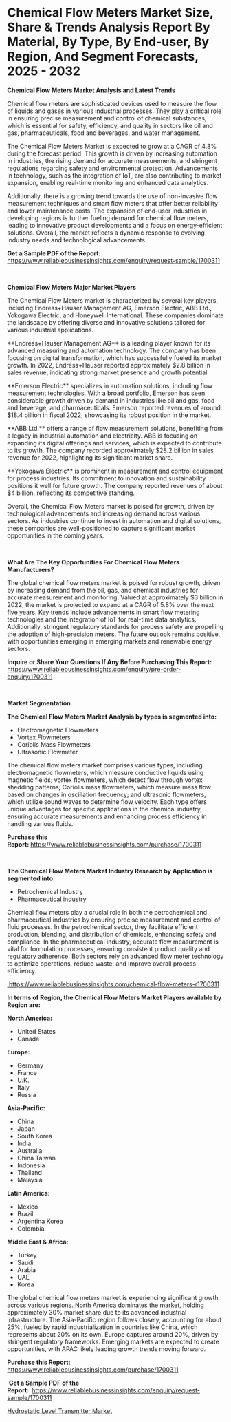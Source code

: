 <p><h1>Chemical Flow Meters Market Size, Share & Trends Analysis Report By Material, By Type, By End-user, By Region, And Segment Forecasts, 2025 - 2032</h1></p><p><strong>Chemical Flow Meters Market Analysis and Latest Trends</strong></p>
<p><p>Chemical flow meters are sophisticated devices used to measure the flow of liquids and gases in various industrial processes. They play a critical role in ensuring precise measurement and control of chemical substances, which is essential for safety, efficiency, and quality in sectors like oil and gas, pharmaceuticals, food and beverages, and water management. </p><p>The Chemical Flow Meters Market is expected to grow at a CAGR of 4.3% during the forecast period. This growth is driven by increasing automation in industries, the rising demand for accurate measurements, and stringent regulations regarding safety and environmental protection. Advancements in technology, such as the integration of IoT, are also contributing to market expansion, enabling real-time monitoring and enhanced data analytics. </p><p>Additionally, there is a growing trend towards the use of non-invasive flow measurement techniques and smart flow meters that offer better reliability and lower maintenance costs. The expansion of end-user industries in developing regions is further fueling demand for chemical flow meters, leading to innovative product developments and a focus on energy-efficient solutions. Overall, the market reflects a dynamic response to evolving industry needs and technological advancements.</p></p>
<p><strong>Get a Sample PDF of the Report:&nbsp;</strong> <a href="https://www.reliablebusinessinsights.com/enquiry/request-sample/1700311?utm_campaign=1113&utm_medium=2&utm_source=Github&utm_content=ia&utm_term=09012025&utm_id=chemical-flow-meters">https://www.reliablebusinessinsights.com/enquiry/request-sample/1700311</a></p>
<p>&nbsp;</p>
<p><strong>Chemical Flow Meters Major Market Players</strong></p>
<p><p>The Chemical Flow Meters market is characterized by several key players, including Endress+Hauser Management AG, Emerson Electric, ABB Ltd., Yokogawa Electric, and Honeywell International. These companies dominate the landscape by offering diverse and innovative solutions tailored for various industrial applications.</p><p>**Endress+Hauser Management AG** is a leading player known for its advanced measuring and automation technology. The company has been focusing on digital transformation, which has successfully fueled its market growth. In 2022, Endress+Hauser reported approximately $2.8 billion in sales revenue, indicating strong market presence and growth potential.</p><p>**Emerson Electric** specializes in automation solutions, including flow measurement technologies. With a broad portfolio, Emerson has seen considerable growth driven by demand in industries like oil and gas, food and beverage, and pharmaceuticals. Emerson reported revenues of around $18.4 billion in fiscal 2022, showcasing its robust position in the market.</p><p>**ABB Ltd.** offers a range of flow measurement solutions, benefiting from a legacy in industrial automation and electricity. ABB is focusing on expanding its digital offerings and services, which is expected to contribute to its growth. The company recorded approximately $28.2 billion in sales revenue for 2022, highlighting its significant market share.</p><p>**Yokogawa Electric** is prominent in measurement and control equipment for process industries. Its commitment to innovation and sustainability positions it well for future growth. The company reported revenues of about $4 billion, reflecting its competitive standing.</p><p>Overall, the Chemical Flow Meters market is poised for growth, driven by technological advancements and increasing demand across various sectors. As industries continue to invest in automation and digital solutions, these companies are well-positioned to capture significant market opportunities in the coming years.</p></p>
<p>&nbsp;</p>
<p><strong>What Are The Key Opportunities For Chemical Flow Meters Manufacturers?</strong></p>
<p><p>The global chemical flow meters market is poised for robust growth, driven by increasing demand from the oil, gas, and chemical industries for accurate measurement and monitoring. Valued at approximately $3 billion in 2022, the market is projected to expand at a CAGR of 5.8% over the next five years. Key trends include advancements in smart flow metering technologies and the integration of IoT for real-time data analytics. Additionally, stringent regulatory standards for process safety are propelling the adoption of high-precision meters. The future outlook remains positive, with opportunities emerging in emerging markets and renewable energy sectors.</p></p>
<p><strong>Inquire or Share Your Questions If Any Before Purchasing This Report:</strong> <a href="https://www.reliablebusinessinsights.com/enquiry/pre-order-enquiry/1700311?utm_campaign=1113&utm_medium=2&utm_source=Github&utm_content=ia&utm_term=09012025&utm_id=chemical-flow-meters">https://www.reliablebusinessinsights.com/enquiry/pre-order-enquiry/1700311</a></p>
<p>&nbsp;</p>
<p><strong>Market Segmentation</strong></p>
<p><strong>The Chemical Flow Meters Market Analysis by types is segmented into:</strong></p>
<p><ul><li>Electromagnetic Flowmeters</li><li>Vortex Flowmeters</li><li>Coriolis Mass Flowmeters</li><li>Ultrasonic Flowmeter</li></ul></p>
<p><p>The chemical flow meters market comprises various types, including electromagnetic flowmeters, which measure conductive liquids using magnetic fields; vortex flowmeters, which detect flow through vortex shedding patterns; Coriolis mass flowmeters, which measure mass flow based on changes in oscillation frequency; and ultrasonic flowmeters, which utilize sound waves to determine flow velocity. Each type offers unique advantages for specific applications in the chemical industry, ensuring accurate measurements and enhancing process efficiency in handling various fluids.</p></p>
<p><strong>Purchase this Report:&nbsp;</strong><a href="https://www.reliablebusinessinsights.com/purchase/1700311?utm_campaign=1113&utm_medium=2&utm_source=Github&utm_content=ia&utm_term=09012025&utm_id=chemical-flow-meters">https://www.reliablebusinessinsights.com/purchase/1700311</a></p>
<p>&nbsp;</p>
<p><strong>The Chemical Flow Meters Market Industry Research by Application is segmented into:</strong></p>
<p><ul><li>Petrochemical Industry</li><li>Pharmaceutical industry</li></ul></p>
<p><p>Chemical flow meters play a crucial role in both the petrochemical and pharmaceutical industries by ensuring precise measurement and control of fluid processes. In the petrochemical sector, they facilitate efficient production, blending, and distribution of chemicals, enhancing safety and compliance. In the pharmaceutical industry, accurate flow measurement is vital for formulation processes, ensuring consistent product quality and regulatory adherence. Both sectors rely on advanced flow meter technology to optimize operations, reduce waste, and improve overall process efficiency.</p></p>
<p><a href="https://www.reliablebusinessinsights.com/chemical-flow-meters-r1700311?utm_campaign=1113&utm_medium=2&utm_source=Github&utm_content=ia&utm_term=09012025&utm_id=chemical-flow-meters">&nbsp;https://www.reliablebusinessinsights.com/chemical-flow-meters-r1700311</a></p>
<p><strong>In terms of Region, the Chemical Flow Meters Market Players available by Region are:</strong></p>
<p>
    <p> <strong> North America: </strong>
        <ul>
            <li>United States</li>
            <li>Canada</li>
        </ul>
        </p> 
    <p> <strong> Europe: </strong>
        <ul>
            <li>Germany</li>
            <li>France</li>
            <li>U.K.</li>
            <li>Italy</li>
            <li>Russia</li>
        </ul>
        </p> 
    <p> <strong> Asia-Pacific: </strong>
        <ul>
            <li>China</li>
            <li>Japan</li>
            <li>South Korea</li>
            <li>India</li>
            <li>Australia</li>
            <li>China Taiwan</li>
            <li>Indonesia</li>
            <li>Thailand</li>
            <li>Malaysia</li>
        </ul>
        </p> 
    <p> <strong> Latin America: </strong>
        <ul>
            <li>Mexico</li>
            <li>Brazil</li>
            <li>Argentina Korea</li>
            <li>Colombia</li>
        </ul>
        </p> 
    <p> <strong> Middle East & Africa: </strong>
        <ul>
            <li>Turkey</li>
            <li>Saudi</li>
            <li>Arabia</li>
            <li>UAE</li>
            <li>Korea</li>
        </ul>
    </p>
    </p>
<p><p>The global chemical flow meters market is experiencing significant growth across various regions. North America dominates the market, holding approximately 30% market share due to its advanced industrial infrastructure. The Asia-Pacific region follows closely, accounting for about 25%, fueled by rapid industrialization in countries like China, which represents about 20% on its own. Europe captures around 20%, driven by stringent regulatory frameworks. Emerging markets are expected to create opportunities, with APAC likely leading growth trends moving forward.</p></p>
<p><strong>Purchase this Report: </strong><a href="https://www.reliablebusinessinsights.com/purchase/1700311?utm_campaign=1113&utm_medium=2&utm_source=Github&utm_content=ia&utm_term=09012025&utm_id=chemical-flow-meters">https://www.reliablebusinessinsights.com/purchase/1700311</a></p>
<p>&nbsp;<strong>Get a Sample PDF of the Report:&nbsp;&nbsp;</strong><a href="https://www.reliablebusinessinsights.com/enquiry/request-sample/1700311?utm_campaign=1113&utm_medium=2&utm_source=Github&utm_content=ia&utm_term=09012025&utm_id=chemical-flow-meters">https://www.reliablebusinessinsights.com/enquiry/request-sample/1700311</a></p>
<p><strong></strong></p>
<p><p><a href="https://github.com/lisaeichler20775/Market-Research-Report-List-1/blob/main/hydrostatic-level-transmitter-market.md?utm_campaign=1113&utm_medium=2&utm_source=Github&utm_content=ia&utm_term=09012025&utm_id=chemical-flow-meters">Hydrostatic Level Transmitter Market</a></p></p>